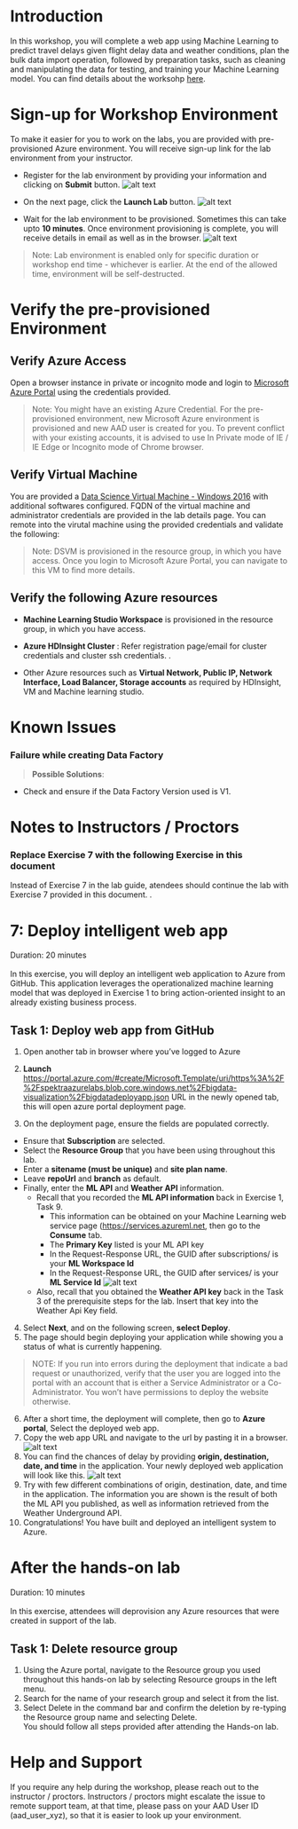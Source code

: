 # Introduction

In this workshop, you will complete a web app using Machine Learning to predict travel delays given flight delay data and weather conditions, plan the bulk data import operation, followed by preparation tasks, such as cleaning and manipulating the data for testing, and training your Machine Learning model. You can find details about the worksohp [here](http://bit.ly/Bigdata-doc-v1).

# Sign-up for Workshop Environment

To make it easier for you to work on the labs, you are provided with pre-provisioned Azure environment. You will receive sign-up link for the lab environment from your instructor. 

* Register for the lab environment by providing your information and clicking on **Submit** button.
 ![alt text](Images/01_signup.png)

* On the next page, click the **Launch Lab** button.
  ![alt text](Images/02_launch_lab.png)
 
* Wait for the lab environment to be provisioned. Sometimes this can take upto **10 minutes**. Once environment provisioning is complete, you will receive details in email as well as in the browser.
 ![alt text](Images/04_lab_env_details.png)
 
 > Note: Lab environment is enabled only for specific duration or workshop end time - whichever is earlier. At the end of the allowed time, environment will be self-destructed.

# Verify the pre-provisioned Environment

## Verify Azure Access

Open a browser instance in private or incognito mode and login to [Microsoft Azure Portal](https://portal.azure.com) using the credentials provided.

> Note: You might have an existing Azure Credential. For the pre-provisioned environment, new Microsoft Azure environment is provisioned and new AAD user is created for you. To prevent conflict with your existing accounts, it is advised to use In Private mode of IE / IE Edge or Incognito mode of Chrome browser.

## Verify Virtual Machine

You are provided a [Data Science Virtual Machine - Windows 2016](https://azuremarketplace.microsoft.com/en-us/marketplace/apps/microsoft-ads.windows-data-science-vm) with additional softwares configured. FQDN of the virtual machine and administrator credentials are provided in the lab details page. You can remote into the virutal machine using the provided credentials and validate the following:

> Note: DSVM is provisioned in the resource group, in which you have access. Once you login to Microsoft Azure Portal, you can navigate to this VM to find more details.
## Verify the following Azure resources
* **Machine Learning Studio Workspace** is provisioned in the resource group, in which you have access.

* **Azure HDInsight Cluster** : Refer registration page/email for cluster credentials and cluster ssh credentials. .  
* Other Azure resources such as **Virtual Network, Public IP, Network Interface, Load Balancer, Storage accounts** as required by HDInsight, VM and Machine learning studio.

# Known Issues

### Failure while creating Data Factory

> **Possible Solutions**:

 * Check and ensure if the Data Factory Version used is V1.

# Notes to Instructors / Proctors

###  Replace Exercise 7 with the following Exercise in this document

Instead of Exercise 7 in the lab guide, atendees should continue the lab with Exercise 7 provided in this document. .

# 7: Deploy intelligent web app
Duration: 20 minutes</br></br>
In this exercise, you will deploy an intelligent web application to Azure from GitHub. This application leverages the operationalized machine learning model that was deployed in Exercise 1 to bring action-oriented insight to an already existing business process.
## Task 1: Deploy web app from GitHub
1.	Open another tab in browser where you’ve logged to Azure
2.	**Launch** https://portal.azure.com/#create/Microsoft.Template/uri/https%3A%2F%2Fspektraazurelabs.blob.core.windows.net%2Fbigdata-visualization%2Fbigdatadeployapp.json URL in the newly opened tab, this will open azure portal deployment page.

3.	On the deployment page, ensure the fields are populated correctly. 
* Ensure that **Subscription** are selected.
*	Select the **Resource Group** that you have been using throughout this lab.
*	Enter a **sitename (must be unique)** and **site plan name**.
*	Leave **repoUrl** and **branch** as default.
*	Finally, enter the **ML API** and **Weather API** information. 
    *	Recall that you recorded the **ML API information** back in Exercise 1, Task 9.
        *	This information can be obtained on your Machine Learning web service page (https://services.azureml.net, then go to the **Consume** tab.
        *	The **Primary Key** listed is your ML API key
        *	In the Request-Response URL, the GUID after subscriptions/ is your **ML Workspace Id**
        *	In the Request-Response URL, the GUID after services/ is your **ML Service Id** 
         ![alt text](Images/05_consume_tab.png)
    *	Also, recall that you obtained the **Weather API key** back in the Task 3 of the prerequisite steps for the lab. Insert that key into the Weather Api Key field. 
4.	Select **Next**, and on the following screen, **select Deploy**.
5.	The page should begin deploying your application while showing you a status of what is currently happening. 

> NOTE: If you run into errors during the deployment that indicate a bad request or unauthorized, verify that the user you are logged into the portal with an account that is either a Service Administrator or a Co-Administrator. You won’t have permissions to deploy the website otherwise.

6.	After a short time, the deployment will complete, then go to **Azure portal**, Select the deployed web app.
7. Copy the web app URL and navigate to the url by pasting it in a browser.
![alt text](Images/06_webapp_url.png)	
8.	You can find the chances of delay by providing **origin, destination, date, and time** in the application. Your newly deployed web application will look like this.
![alt text](Images/07_adventure_wt.png)
9.	Try with few different combinations of origin, destination, date, and time in the application. The information you are shown is the result of both the ML API you published, as well as information retrieved from the Weather Underground API.
10.	Congratulations! You have built and deployed an intelligent system to Azure. 
# After the hands-on lab 
Duration: 10 minutes</br></br>
In this exercise, attendees will deprovision any Azure resources that were created in support of the lab.
## Task 1: Delete resource group
1.	Using the Azure portal, navigate to the Resource group you used throughout this hands-on lab by selecting Resource groups in the left menu.</br>
2.	Search for the name of your research group and select it from the list.</br>
3.	Select Delete in the command bar and confirm the deletion by re-typing the Resource group name and selecting Delete.</br>
You should follow all steps provided after attending the Hands-on lab.</br>

# Help and Support

If you require any help during the workshop, please reach out to the instructor / proctors. Instructors / proctors might escalate the issue to remote support team, at that time, please pass on your AAD User ID (aad_user_xyz), so that it is easier to look up your environment.
